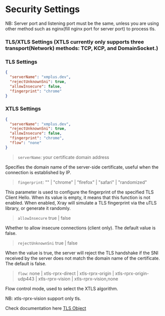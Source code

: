 # Security Settings

NB: Server port and listening port must be the same, unless you are using other method such as nginx(fill nginx port for server port) to process tls.

### TLS/XTLS Settings (XTLS currently only supports three transport(Network) methods: TCP, KCP, and DomainSocket.) 


### TLS Settings

```json
{
  "serverName": "xmplus.dev",
  "rejectUnknownSni": true,
  "allowInsecure": false,
  "fingerprint": "chrome"
}
```

### XTLS Settings

```json
{
  "serverName": "xmplus.dev",
  "rejectUnknownSni": true,
  "allowInsecure": false,
  "fingerprint": "chrome",
  "flow": "none"
}
```

> `serverName`: your certificate domain address

Specifies the domain name of the server-side certificate, useful when the connection is established by IP.

> `fingerprint`: "" | "chrome" | "firefox" | "safari" | "randomized"

This parameter is used to configure the fingerprint of the specified TLS Client Hello. When its value is empty, it means that this function is not enabled. When enabled, Xray will simulate a TLS fingerprint via the uTLS library, or generate it randomly.

> `allowInsecure`  true | false

Whether to allow insecure connections (client only). The default value is false.

> `rejectUnknownSni` true | false

When the value is true, the server will reject the TLS handshake if the SNI received by the server does not match the domain name of the certificate. The default is false.

> `flow`:  none | xtls-rprx-direct | xtls-rprx-origin | xtls-rprx-origin-udp443 | xtls-rprx-vision | xtls-rprx-vision,none

Flow control mode, used to select the XTLS algorithm. 

NB: xtls-rprx-vision support only tls.


Check documentation here [TLS Object](https://xtls.github.io/Xray-docs-next/config/transport.html#tlsobject)